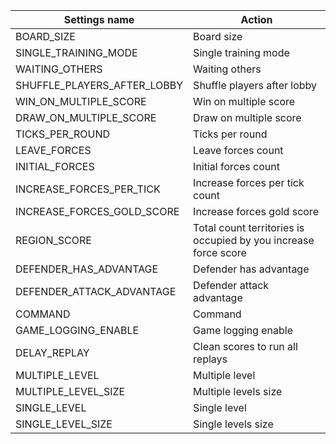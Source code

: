 | Settings name | Action |
|---------------|--------|
| BOARD_SIZE | Board size |
| SINGLE_TRAINING_MODE | Single training mode |
| WAITING_OTHERS | Waiting others |
| SHUFFLE_PLAYERS_AFTER_LOBBY | Shuffle players after lobby |
| WIN_ON_MULTIPLE_SCORE | Win on multiple score |
| DRAW_ON_MULTIPLE_SCORE | Draw on multiple score |
| TICKS_PER_ROUND | Ticks per round |
| LEAVE_FORCES | Leave forces count |
| INITIAL_FORCES | Initial forces count |
| INCREASE_FORCES_PER_TICK | Increase forces per tick count |
| INCREASE_FORCES_GOLD_SCORE | Increase forces gold score |
| REGION_SCORE | Total count territories is occupied by you increase force score |
| DEFENDER_HAS_ADVANTAGE | Defender has advantage |
| DEFENDER_ATTACK_ADVANTAGE | Defender attack advantage |
| COMMAND | Command |
| GAME_LOGGING_ENABLE | Game logging enable |
| DELAY_REPLAY | Clean scores to run all replays |
| MULTIPLE_LEVEL | Multiple level |
| MULTIPLE_LEVEL_SIZE | Multiple levels size |
| SINGLE_LEVEL | Single level |
| SINGLE_LEVEL_SIZE | Single levels size |
